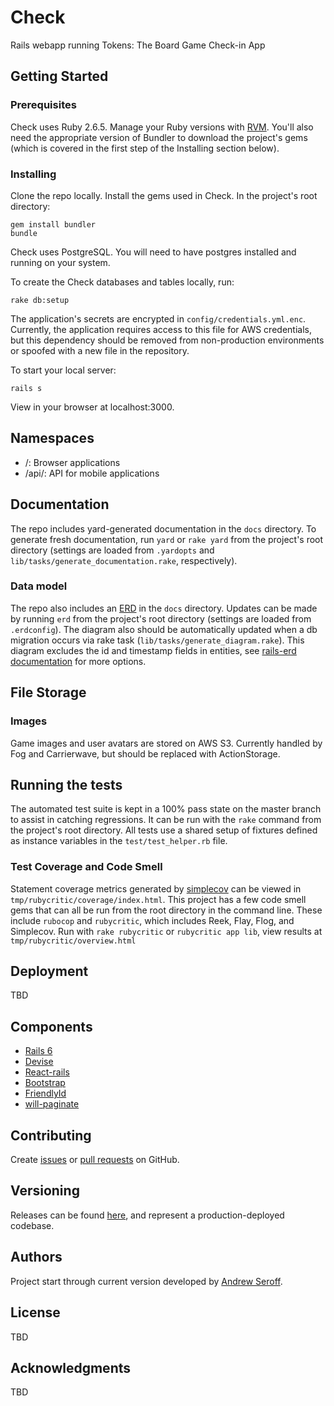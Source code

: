 # Check

Rails webapp running Tokens: The Board Game Check-in App

## Getting Started

### Prerequisites

Check uses Ruby 2.6.5. Manage your Ruby versions with [RVM](https://rvm.io/rvm/install). You'll also need the appropriate version of Bundler to download the project's gems (which is covered in the first step of the Installing section below).

### Installing

Clone the repo locally. Install the gems used in Check. In the project's root directory:

```
gem install bundler
bundle
```

Check uses PostgreSQL. You will need to have postgres installed and running on your system.

To create the Check databases and tables locally, run:

```
rake db:setup
```

The application's secrets are encrypted in `config/credentials.yml.enc`. Currently, the application requires access to this file for AWS credentials, but this dependency should be removed from non-production environments or spoofed with a new file in the repository.

To start your local server:

```
rails s
```

View in your browser at localhost:3000.

## Namespaces

- /: Browser applications
- /api/: API for mobile applications

## Documentation

The repo includes yard-generated documentation in the `docs` directory. To generate fresh documentation, run `yard` or `rake yard` from the project's root directory (settings are loaded from `.yardopts` and `lib/tasks/generate_documentation.rake`, respectively).

### Data model

The repo also includes an [ERD](https://github.com/aseroff/check/blob/master/docs/erd.pdf) in the `docs` directory. Updates can be made by running `erd` from the project's root directory (settings are loaded from `.erdconfig`). The diagram also should be automatically updated when a db migration occurs via rake task (`lib/tasks/generate_diagram.rake`). This diagram excludes the id and timestamp fields in entities, see [rails-erd documentation](https://voormedia.github.io/rails-erd/customise.html) for more options.

## File Storage

### Images

Game images and user avatars are stored on AWS S3. Currently handled by Fog and Carrierwave, but should be replaced with ActionStorage.

## Running the tests

The automated test suite is kept in a 100% pass state on the master branch to assist in catching regressions. It can be run with the `rake` command from the project's root directory. All tests use a shared setup of fixtures defined as instance variables in the `test/test_helper.rb` file. 

### Test Coverage and Code Smell

Statement coverage metrics generated by [simplecov](https://github.com/colszowka/simplecov) can be viewed in `tmp/rubycritic/coverage/index.html`. This project has a few code smell gems that can all be run from the root directory in the command line. These include `rubocop` and `rubycritic`, which includes Reek, Flay, Flog, and Simplecov. Run with `rake rubycritic` or `rubycritic app lib`, view results at `tmp/rubycritic/overview.html`

## Deployment

TBD

## Components

- [Rails 6](https://github.com/rails/rails)
- [Devise](https://github.com/plataformatec/devise)
- [React-rails](https://github.com/reactjs/react-rails)
- [Bootstrap](https://github.com/twbs/bootstrap-rubygem)
- [FriendlyId](https://github.com/norman/friendly_id)
- [will-paginate](https://github.com/mislav/will_paginate)

## Contributing

Create [issues](https://github.com/aseroff/check/issues) or [pull requests](https://github.com/aseroff/check/pulls) on GitHub.

## Versioning

Releases can be found [here](https://github.com/aseroff/check/releases), and represent a production-deployed codebase.

## Authors

Project start through current version developed by [Andrew Seroff](https://github.com/aseroff).

## License

TBD

## Acknowledgments

TBD
